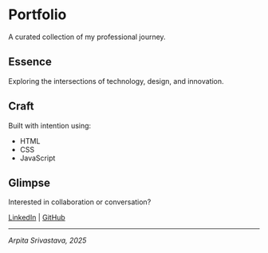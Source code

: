 # Portfolio

A curated collection of my professional journey.

## Essence
Exploring the intersections of technology, design, and innovation.

## Craft
Built with intention using:
- HTML
- CSS
- JavaScript

## Glimpse
Interested in collaboration or conversation?

[LinkedIn](https://www.linkedin.com/in/arpita--srivastava/) | [GitHub](https://github.com/space-boop31)

---
*Arpita Srivastava, 2025*
